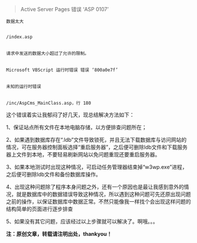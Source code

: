 
> Active Server Pages 错误 ‘ASP 0107’


	数据太大


	/index.asp


	请求中发送的数据大小超过了允许的限制。


	Microsoft VBScript 运行时错误 错误 ‘800a0e7f’


	未知的运行时错误


	/inc/AspCms_MainClass.asp，行 180


这个错误着实让我郁闷了好几天，现总结解决方法如下：


1、保证站点所有文件在本地电脑存储，以方便排查问题所在；


2、如果遇到数据库存在“.ldb”文件导致锁死，并且无法下载数据库与访问网站的情况，可在服务器控制面板选择“重启服务器”，之后便可删除ldb文件和下载服务器上文件到本地，不要轻易刷新网站以免问题重现还要重启服务器。


3、如果本地测试时出现这种情况，可启动任务管理器结束掉“w3wp.exe”进程，之后便可删除ldb文件和备份数据库操作。


4、出现这种问题除了程序本身问题之外，还有一个原因也是最让我感到意外的情况，就是数据库中的数据错误导致这种情况，所以遇到这种问题可先还原出现问题之前的操作，以保证数据库中数据正常。不然只能像我一样找个会出现这样问题的结构简单的页面进行逐步排查


5、如果没有其它问题，应该经过以上步骤就可以解决了。啊哦。。。


**注：原创文章，转载请注明出处，thankyou！**

